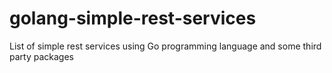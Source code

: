 # golang-simple-rest-services
List of simple rest services using Go programming language and some third party packages
